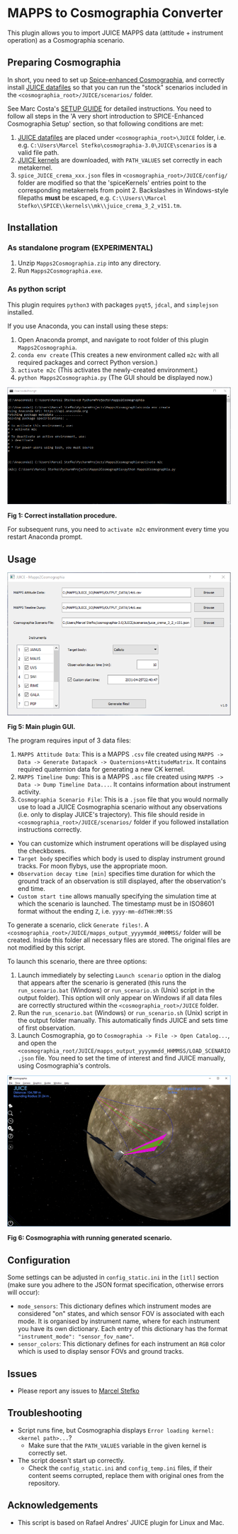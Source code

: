 # MAPPS to Cosmographia Converter

This plugin allows you to import JUICE MAPPS data (attitude + instrument operation) as a Cosmographia scenario.

## Preparing Cosmographia
In short, you need to set up [Spice-enhanced Cosmographia](https://www.cosmos.esa.int/web/spice/cosmographia),
and correctly install [JUICE datafiles](ftp://spiftp.esac.esa.int/cosmographia/missions/) so that you can run
the "stock" scenarios included in the `<cosmographia_root>/JUICE/scenarios/` folder.

See Marc Costa's [SETUP GUIDE](ftp://spiftp.esac.esa.int/cosmographia/missions/aareadme.txt) for detailed instructions.
You need to follow all steps in the 'A very short introduction to SPICE-Enhanced Cosmographia Setup' section,
so that following conditions are met:
 1. [JUICE datafiles](ftp://spiftp.esac.esa.int/cosmographia/missions/) are placed under `<cosmographia_root>\JUICE` folder, i.e. e.g. `C:\Users\Marcel Stefko\cosmographia-3.0\JUICE\scenarios` is a valid file path.
 2. [JUICE kernels](ftp://spiftp.esac.esa.int/data/SPICE/JUICE/misc/release_notes/juice_ftp_160.txt) are downloaded, with `PATH_VALUES` set correctly in each metakernel.
 3. `spice_JUICE_crema_xxx.json` files in `<cosmographia_root>/JUICE/config/` folder are modified so that the 'spiceKernels' entries point to the corresponding metakernels
 from point 2. Backslashes in Windows-style filepaths **must** be escaped, e.g. `C:\\Users\\Marcel Stefko\\SPICE\\kernels\\mk\\juice_crema_3_2_v151.tm`.

## Installation
### As standalone program (EXPERIMENTAL)
 1. Unzip `Mapps2Cosmographia.zip` into any directory.
 2. Run `Mapps2Cosmographia.exe`.

### As python script
This plugin requires `python3` with packages `pyqt5`, `jdcal`, and `simplejson` installed.

If you use Anaconda, you can install using these steps:

 1. Open Anaconda prompt, and navigate to root folder of this plugin `Mapps2Cosmographia`.
 2. `conda env create` (This creates a new environment called `m2c` with all
 required packages and correct Python version.)
 3. `activate m2c` (This activates the newly-created environment.)
 4. `python Mapps2Cosmographia.py` (The GUI should be displayed now.)
 
![](doc/img/installation.png)

**Fig 1: Correct installation procedure.**

For subsequent runs, you need to `activate m2c` environment every time you restart Anaconda prompt.


## Usage

![](doc/img/plugin_gui.png)

**Fig 5: Main plugin GUI.**

The program requires input of 3 data files:

 1. `MAPPS Attitude Data`: This is a MAPPS `.csv` file created using 
`MAPPS -> Data -> Generate Datapack -> Quaternions+AttitudeMatrix`. It contains
required quaternion data for generating a new CK kernel.
 2. `MAPPS Timeline Dump`: This is a MAPPS `.asc` file created using
`MAPPS -> Data -> Dump Timeline Data...`. It contains information about instrument
activity.
 3. `Cosmographia Scenario File`: This is a `.json` file that you would normally use to load
a JUICE Cosmographia scenario without any observations (i.e. only to display JUICE's trajectory).
This file should reside in `<cosmographia_root>/JUICE/scenarios/` folder if you followed installation
instructions correctly.

 
 - You can customize which instrument operations will be displayed using the checkboxes.
 - `Target body` specifies which body is used to display instrument ground tracks. For moon flybys,
use the appropriate moon.
 - `Observation decay time [min]` specifies time duration for which 
 the ground track of an observation
 is still displayed, after the observation's end time.
 - `Custom start time` allows manually specifying the simulation time at which the scenario is launched.
 The timestamp must be in ISO8601 format without the ending `Z`, i.e. `yyyy-mm-ddTHH:MM:SS`

To generate a scenario, click `Generate files!`. A `<cosmographia_root>/JUICE/mapps_output_yyyymmdd_HHMMSS/`
folder will be created. Inside this folder all necessary files are stored. The original
files are not modified by this script.

To launch this scenario, there are three options:

 1. Launch immediately by selecting `Launch scenario` option in the dialog that appears after
 the scenario is generated (this runs the `run_scenario.bat` (Windows) or `run_scenario.sh` (Unix) script in the output folder). This option will only
 appear on Windows if all data files are correctly structured within the `<cosmographia_root>/JUICE` folder.
 2. Run the `run_scenario.bat` (Windows) or `run_scenario.sh` (Unix) script in the output folder manually. This automatically finds JUICE and sets time of first observation.
 3. Launch Cosmographia, go to `Cosmographia -> File -> Open Catalog...`, and open the `<cosmographia_root/JUICE/mapps_output_yyyymmdd_HHMMSS/LOAD_SCENARIO.json`
file. You need to set the time of interest and find JUICE manually, using Cosmographia's controls.

![](doc/img/cosmographia.png)

**Fig 6: Cosmographia with running generated scenario.**

## Configuration
Some settings can be adjusted in `config_static.ini` in the `[itl]` section (make sure you adhere to the JSON format specification, otherwise errors will occur):

- `mode_sensors`: This dictionary defines which instrument modes are considered "on" states, and which
sensor FOV is associated with each mode. It is organised by instrument name, where for each instrument you have its own dictionary. Each entry of this dictionary has the format `"instrument_mode": "sensor_fov_name"`.
- `sensor_colors`: This dictionary defines for each instrument an `RGB` color which is used to display
sensor FOVs and ground tracks.

## Issues
- Please report any issues to [Marcel Stefko](mailto:marcel.stefko@esa.int)

## Troubleshooting
- Script runs fine, but Cosmographia displays `Error loading kernel: <kernel path>...`?
    - Make sure that the `PATH_VALUES` variable in the given kernel is correctly set.
- The script doesn't start up correctly.
    - Check the `config_static.ini` and `config_temp.ini` files, if their content seems corrupted, replace them with original ones from the repository.

## Acknowledgements
- This script is based on Rafael Andres' JUICE plugin for Linux and Mac.
